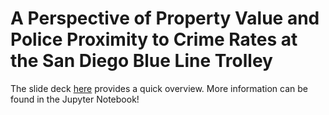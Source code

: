 # A Perspective of Property Value and Police Proximity to Crime Rates at the San Diego Blue Line Trolley

The slide deck <a href="https://github.com/eemilycchen/blue-line-trolley/blob/main/visual_presentations/A_Perspective_of_Property_Value_and_Police_Proximity_to_Crime_Rates_at_the_San_Diego_Blue_Line_Trolley.pdf">here</a> provides a quick overview. More information can be found in the Jupyter Notebook!

